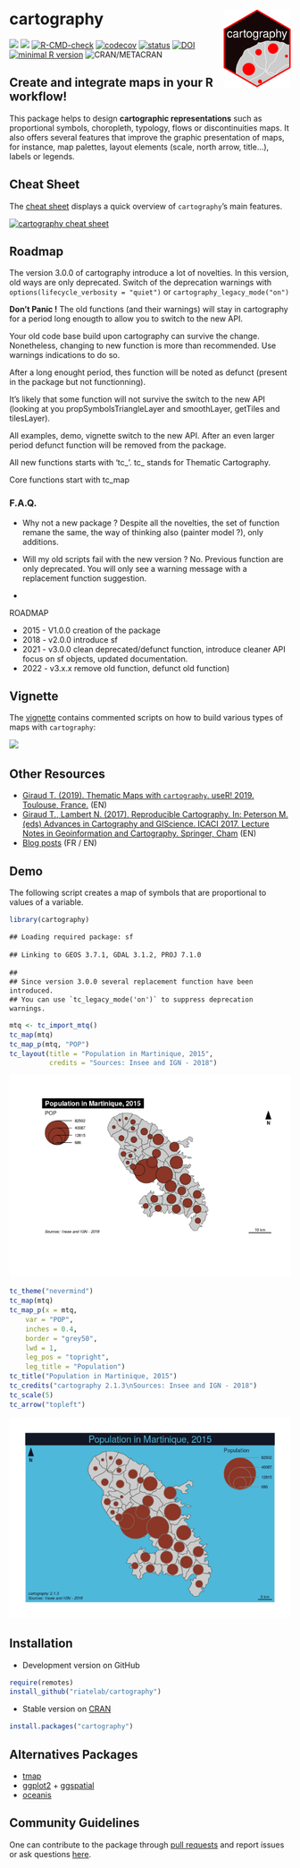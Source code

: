 
# cartography <img src="man/figures/logo.png" align="right" alt="" width="120" />

[![](https://www.r-pkg.org/badges/version/cartography)](https://cran.r-project.org/package=cartography)
[![](https://cranlogs.r-pkg.org/badges/cartography?color=brightgreen)](https://cran.r-project.org/package=cartography)
[![R-CMD-check](https://github.com/riatelab/cartography/workflows/R-CMD-check/badge.svg)](https://github.com/riatelab/cartography/actions)
[![codecov](https://codecov.io/gh/riatelab/cartography/branch/master/graph/badge.svg)](https://codecov.io/gh/riatelab/cartography)
[![status](https://tinyverse.netlify.com/badge/cartography)](https://tinyverse.netlify.app/)
[![DOI](https://joss.theoj.org/papers/10.21105/joss.00054/status.svg)](https://doi.org/10.21105/joss.00054)
[![minimal R
version](https://img.shields.io/badge/R-%E2%89%A5%203.3.0-brightgreen)](https://cran.r-project.org/)
![CRAN/METACRAN](https://img.shields.io/cran/l/cartography?color=brightgreen)

## Create and integrate maps in your R workflow!

This package helps to design **cartographic representations** such as
proportional symbols, choropleth, typology, flows or discontinuities
maps. It also offers several features that improve the graphic
presentation of maps, for instance, map palettes, layout elements
(scale, north arrow, title…), labels or legends.

## Cheat Sheet

The [cheat
sheet](http://riatelab.github.io/cartography/vignettes/cheatsheet/cartography_cheatsheet.pdf)
displays a quick overview of `cartography`’s main features.

<a href="http://riatelab.github.io/cartography/vignettes/cheatsheet/cartography_cheatsheet.pdf"><img src="https://raw.githubusercontent.com/riatelab/cartography/master/img/cheat_sheet.png" alt="cartography cheat sheet" width="300"/></a>

## Roadmap

The version 3.0.0 of cartography introduce a lot of novelties. In this
version, old ways are only deprecated. Switch of the deprecation
warnings with `options(lifecycle_verbosity = "quiet")` or
`cartography_legacy_mode("on")`

**Don’t Panic !** The old functions (and their warnings) will stay in
cartography for a period long enougth to allow you to switch to the new
API.

Your old code base build upon cartography can survive the change.
Nonetheless, changing to new function is more than recommended. Use
warnings indications to do so.

After a long enought period, thes function will be noted as defunct
(present in the package but not functionning).

It’s likely that some function will not survive the switch to the new
API (looking at you propSymbolsTriangleLayer and smoothLayer, getTiles
and tilesLayer).

All examples, demo, vignette switch to the new API. After an even larger
period defunct function will be removed from the package.

All new functions starts with ‘tc\_’. tc\_ stands for Thematic
Cartography.

Core functions start with tc\_map

### F.A.Q.

-   Why not a new package ? Despite all the novelties, the set of
    function remane the same, the way of thinking also (painter model
    ?), only additions.

-   Will my old scripts fail with the new version ? No. Previous
    function are only deprecated. You will only see a warning message
    with a replacement function suggestion.

-   

ROADMAP

-   2015 - V1.0.0 creation of the package
-   2018 - v2.0.0 introduce sf
-   2021 - v3.0.0 clean deprecated/defunct function, introduce cleaner
    API focus on sf objects, updated documentation.
-   2022 - v3.x.x remove old function, defunct old function)

## Vignette

The
[vignette](https://CRAN.R-project.org/package=cartography/vignettes/cartography.html)
contains commented scripts on how to build various types of maps with
`cartography`:

[![](https://raw.githubusercontent.com/riatelab/cartography/master/img/vignettes.png)](https://CRAN.R-project.org/package=cartography/vignettes/cartography.html)

## Other Resources

-   [Giraud T. (2019). Thematic Maps with `cartography`. useR! 2019.
    Toulouse, France.](https://github.com/rCarto/user2019) (EN)  
-   [Giraud T., Lambert N. (2017). Reproducible Cartography. In:
    Peterson M. (eds) Advances in Cartography and GIScience. ICACI 2017.
    Lecture Notes in Geoinformation and Cartography. Springer,
    Cham](https://github.com/riatelab/ReproducibleCartography) (EN)  
-   [Blog posts](https://rgeomatic.hypotheses.org/category/cartography)
    (FR / EN)

## Demo

The following script creates a map of symbols that are proportional to
values of a variable.

``` r
library(cartography)
```

    ## Loading required package: sf

    ## Linking to GEOS 3.7.1, GDAL 3.1.2, PROJ 7.1.0

    ## 
    ## Since version 3.0.0 several replacement function have been introduced.
    ## You can use `tc_legacy_mode('on')` to suppress deprecation warnings.

``` r
mtq <- tc_import_mtq()
tc_map(mtq)
tc_map_p(mtq, "POP")
tc_layout(title = "Population in Martinique, 2015", 
          credits = "Sources: Insee and IGN - 2018")
```

![](README_files/figure-gfm/unnamed-chunk-1-1.png)<!-- -->

``` r
tc_theme("nevermind")
tc_map(mtq)
tc_map_p(x = mtq, 
    var = "POP", 
    inches = 0.4, 
    border = "grey50",
    lwd = 1, 
    leg_pos = "topright", 
    leg_title = "Population") 
tc_title("Population in Martinique, 2015")
tc_credits("cartography 2.1.3\nSources: Insee and IGN - 2018")
tc_scale(5)
tc_arrow("topleft")
```

![](README_files/figure-gfm/unnamed-chunk-2-1.png)<!-- -->

## Installation

-   Development version on GitHub

``` r
require(remotes)
install_github("riatelab/cartography")
```

-   Stable version on
    [CRAN](https://CRAN.R-project.org/package=cartography/)

``` r
install.packages("cartography")
```

## Alternatives Packages

-   [tmap](https://github.com/mtennekes/tmap)  
-   [ggplot2](https://github.com/tidyverse/ggplot2) +
    [ggspatial](https://github.com/paleolimbot/ggspatial)  
-   [oceanis](https://github.com/insee-psar-at/oceanis-package)

## Community Guidelines

One can contribute to the package through [pull
requests](https://github.com/riatelab/cartography/pulls) and report
issues or ask questions
[here](https://github.com/riatelab/cartography/issues).
